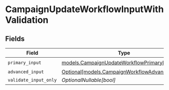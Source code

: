 # CampaignUpdateWorkflowInputWithValidation


## Fields

| Field                                                                                        | Type                                                                                         | Required                                                                                     | Description                                                                                  |
| -------------------------------------------------------------------------------------------- | -------------------------------------------------------------------------------------------- | -------------------------------------------------------------------------------------------- | -------------------------------------------------------------------------------------------- |
| `primary_input`                                                                              | [models.CampaignUpdateWorkflowPrimaryInput](../models/campaignupdateworkflowprimaryinput.md) | :heavy_check_mark:                                                                           | N/A                                                                                          |
| `advanced_input`                                                                             | [Optional[models.CampaignWorkflowAdvancedInput]](../models/campaignworkflowadvancedinput.md) | :heavy_minus_sign:                                                                           | N/A                                                                                          |
| `validate_input_only`                                                                        | *OptionalNullable[bool]*                                                                     | :heavy_minus_sign:                                                                           | N/A                                                                                          |